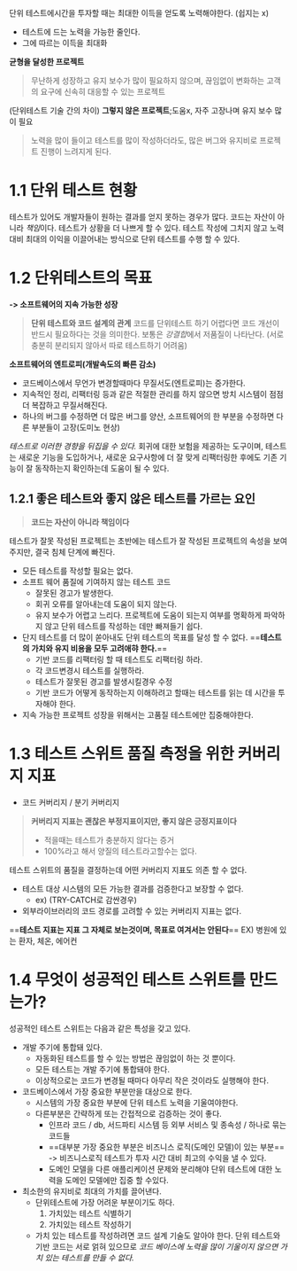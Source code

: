 단위 테스트에시간을 투자할 때는 최대한 이득을 얻도록 노력해야한다. (쉽지는 x)
- 테스트에 드는 노력을 가능한 줄인다.
- 그에 따르는 이득을 최대화

**균형을 달성한 프로젝트**
> 무난하게 성장하고 유지 보수가 많이 필요하지 않으며, 끊임없이 변화하는 고객의 요구에 신속히 대응할 수 있는 프로젝트

(단위테스트 기술 간의 차이)
**그렇지 않은 프로젝트**;도움x, 자주 고장나며 유지 보수 많이 필요
>  노력을 많이 들이고 테스트를 많이 작성하더라도, 많은 버그와 유지비로 프로젝트 진행이 느려지게 된다.

# 1.1 단위 테스트 현황
테스트가 있어도 개발자들이 원하는 결과를 얻지 못하는 경우가 많다.
코드는 자산이 아니라 *책임*이다. 테스트가 상황을 더 나쁘게 할 수 있다.
테스트 작성에 그치지 않고 노력 대비 최대의 이익을 이끌어내는 방식으로 단위 테스트를 수행 할 수 있다.

# 1.2 단위테스트의 목표
**-> 소프트웨어의 지속 가능한 성장**

>**단위 테스트와 코드 설계의 관계**
  코드를 단위테스트 하기 어렵다면 코드 개선이 반드시 필요하다는 것을 의미한다.
> 보통은 *강결합*에서 저품질이 나타난다. (서로 충분히 분리되지 않아서 따로 테스트하기 어려움)

**소프트웨어의 엔트로피(개발속도의 빠른 감소)**
- 코드베이스에서 무언가 변경할때마다 무질서도(엔트로피)는 증가한다.
- 지속적인 정리, 리팩터링 등과 같은 적절한 관리를 하지 않으면 방치 시스템이 점점 더 복잡하고 무질서해진다.
- 하나의 버그를 수정하면 더 많은 버그를 양산, 소프트웨어의 한 부분을 수정하면 다른 부분들이 고장(도미노 현상)

*테스트로 이러한 경향을 뒤집을 수 있다.* 회귀에 대한 보험을 제공하는 도구이며, 테스트는 새로운 기능을 도입하거나, 새로운 요구사항에 더 잘 맞게 리팩터링한 후에도 기존 기능이 잘 동작하는지 확인하는데 도움이 될 수 있다.

## 1.2.1 좋은 테스트와 좋지 않은 테스트를 가르는 요인
> **코드는 자산이 아니라 책임이다**

테스트가 잘못 작성된 프로젝트는 초반에는 테스트가 잘 작성된 프로젝트의 속성을 보여주지만, 결국 침체 단계에 빠진다.
- 모든 테스트를 작성할 필요는 없다.
- 소프트 웨어 품질에 기여하지 않는 테스트 코드
	- 잘못된 경고가 발생한다.
	- 회귀 오류를 알아내는데 도움이 되지 않는다.
	- 유지 보수가 어렵고 느리다.
	프로젝트에 도움이 되는지 여부를 명확하게 파악하지 않고 단위 테스트를 작성하는 데만 빠져들기 쉽다.
- 단지 테스트를 더 많이 쏟아내도 단위 테스트의 목표를 달성 할 수 없다.
	==**테스트의 가치와 유지 비용을 모두 고려애햐 한다.**==
	- 기반 코드를 리팩터링 할 때 테스트도 리팩터링 하라.
	- 각 코드변경시 테스트를 실행하라.
	- 테스트가 잘못된 경고를 발생시킬경우 수정
	- 기반 코드가 어떻게 동작하는지 이해하려고 할때는 테스트를 읽는 데 시간을 투자해야 한다.
- 지속 가능한 프로젝트 성장을 위해서는 고품질 테스트에만 집중해야한다.

# 1.3 테스트 스위트 품질 측정을 위한 커버리지 지표
- 코드 커버리지 / 분기 커버리지
> **커버리지 지표는 괜찮은 부정지표이지만, 좋지 않은 긍정지표이다**
> - 적을때는 테스트가 충분하지 않다는 증거
> - 100%라고 해서 양질의 테스트라고할수는 없다.

테스트 스위트의 품질을 결정하는데 어떤 커버리지 지표도 의존 할 수 없다.
- 테스트 대상 시스템의 모든 가능한 결과를 검증한다고 보장할 수  없다.
	- ex) (TRY-CATCH로 감싼경우)
- 외부라이브러리의 코드 경로를 고려할 수 있는 커버리지 지표는 없다.

==**테스트 지표는 지표 그 자체로 보는것이며, 목표로 여겨서는 안된다**==
EX) 병원에 있는 환자, 체온, 에어컨

# 1.4 무엇이 성공적인 테스트 스위트를 만드는가?
성공적인 테스트 스위트는 다음과 같은 특성을 갖고 있다.
- 개발 주기에 통합돼 있다.
	- 자동화된 테스트를 할 수 있는 방법은 끊임없이 하는 것 뿐이다.
	- 모든 테스트는 개발 주기에 통합돼야 한다.
	- 이상적으로는 코드가 변경될 때마다 아무리 작은 것이라도 실행해야 한다.
- 코드베이스에서 가장 중요한 부분만을 대상으로 한다.
	- 시스템의 가장 중요한 부분에 단위 테스트 노력을 기울여야한다.
	- 다른부분은 간략하게 또는 간접적으로 검증하는 것이 좋다.
		- 인프라 코드 / db, 서드파티 시스템 등 외부 서비스 및 종속성 / 하나로 묶는 코드들
		- ==대부분 가장 중요한 부분은 비즈니스 로직(도메인 모델)이 있는 부분== -> 비즈니스로직 테스트가 투자 시간 대비 최고의 수익을 낼 수 있다.
		- 도메인 모델을 다른 애플리케이션 문제와 분리해야 단위 테스트에 대한 노력을 도메인 모델에만 집중 할 수있다.
- 최소한의 유지비로 최대의 가치를 끌어낸다.
	- 단위테스트에 가장 어려운 부분이기도 하다.
		1. 가치있는 테스트 식별하기
		2. 가치있는 테스트 작성하기
	- 가치 있는 테스트를 작성하려면 코드 설계 기술도 알아야 한다. 단위 테스트와 기반 코드는 서로 얽혀 있으므로 *코드 베이스에 노력을 많이 기울이지 않으면 가치 있는 테스트를 만들 수 없다.*